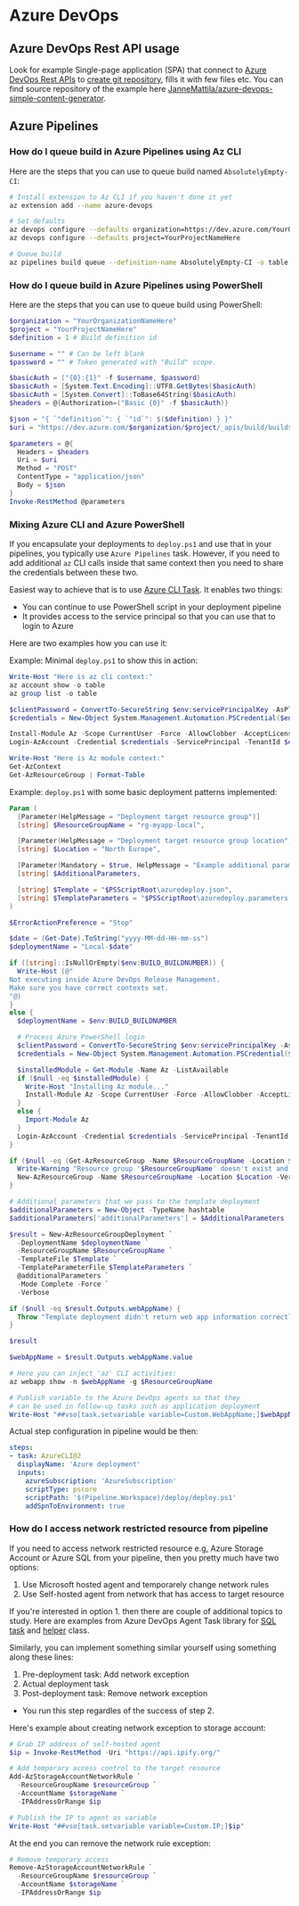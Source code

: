 # Azure DevOps

## Azure DevOps Rest API usage

Look for example Single-page application (SPA) that
connect to [Azure DevOps Rest APIs](https://docs.microsoft.com/en-us/rest/api/azure/devops/?view=azure-devops-rest-5.1) to [create git repository](https://docs.microsoft.com/en-us/rest/api/azure/devops/git/repositories/create?view=azure-devops-rest-5.1),
fills it with few files etc. You can find source repository
of the example here [JanneMattila/azure-devops-simple-content-generator](https://github.com/JanneMattila/azure-devops-simple-content-generator).

## Azure Pipelines

### How do I queue build in Azure Pipelines using Az CLI

Here are the steps that you can use to queue build named `AbsolutelyEmpty-CI`:

```bash
# Install extension to Az CLI if you haven't done it yet
az extension add --name azure-devops

# Set defaults
az devops configure --defaults organization=https://dev.azure.com/YourOrganizationNameHere/
az devops configure --defaults project=YourProjectNameHere

# Queue build
az pipelines build queue --definition-name AbsolutelyEmpty-CI -o table
```

### How do I queue build in Azure Pipelines using PowerShell

Here are the steps that you can use to queue build using PowerShell:

```powershell
$organization = "YourOrganizationNameHere"
$project = "YourProjectNameHere"
$definition = 1 # Build definition id

$username = "" # Can be left blank
$password = "" # Token generated with "Build" scope.

$basicAuth = ("{0}:{1}" -f $username, $password)
$basicAuth = [System.Text.Encoding]::UTF8.GetBytes($basicAuth)
$basicAuth = [System.Convert]::ToBase64String($basicAuth)
$headers = @{Authorization=("Basic {0}" -f $basicAuth)}

$json = "{ `"definition`": { `"id`": $($definition) } }"
$uri = "https://dev.azure.com/$organization/$project/_apis/build/builds?api-version=2.0"

$parameters = @{
  Headers = $headers
  Uri = $uri
  Method = "POST"
  ContentType = "application/json"
  Body = $json
}
Invoke-RestMethod @parameters
```

### Mixing Azure CLI and Azure PowerShell

If you encapsulate your deployments to `deploy.ps1` and
use that in your pipelines, you typically use `Azure Pipelines` task.
However, if you need to add additional `az` CLI calls inside that
same context then you need to share the credentials between these two.

Easiest way to achieve that is to use [Azure CLI Task](https://docs.microsoft.com/en-us/azure/devops/pipelines/tasks/deploy/azure-cli?view=azure-devops). It enables two things:

- You can continue to use PowerShell script in your deployment pipeline
- It provides access to the service principal so that you can use that to login to Azure

Here are two examples how you can use it:

Example: Minimal `deploy.ps1` to show this in action:

```powershell
Write-Host "Here is az cli context:"
az account show -o table
az group list -o table

$clientPassword = ConvertTo-SecureString $env:servicePrincipalKey -AsPlainText -Force
$credentials = New-Object System.Management.Automation.PSCredential($env:servicePrincipalId, $clientPassword)

Install-Module Az -Scope CurrentUser -Force -AllowClobber -AcceptLicense
Login-AzAccount -Credential $credentials -ServicePrincipal -TenantId $env:tenantId

Write-Host "Here is Az module context:"
Get-AzContext
Get-AzResourceGroup | Format-Table
```

Example: `deploy.ps1` with some basic deployment patterns implemented:

```powershell
Param (
  [Parameter(HelpMessage = "Deployment target resource group")] 
  [string] $ResourceGroupName = "rg-myapp-local",

  [Parameter(HelpMessage = "Deployment target resource group location")] 
  [string] $Location = "North Europe",

  [Parameter(Mandatory = $true, HelpMessage = "Example additional parameter")]
  [string] $AdditionalParameters,

  [string] $Template = "$PSScriptRoot\azuredeploy.json",
  [string] $TemplateParameters = "$PSScriptRoot\azuredeploy.parameters.json"
)

$ErrorActionPreference = "Stop"

$date = (Get-Date).ToString("yyyy-MM-dd-HH-mm-ss")
$deploymentName = "Local-$date"

if ([string]::IsNullOrEmpty($env:BUILD_BUILDNUMBER)) {
  Write-Host (@"
Not executing inside Azure DevOps Release Management.
Make sure you have correct contexts set.
"@)
}
else {
  $deploymentName = $env:BUILD_BUILDNUMBER

  # Process Azure PowerShell login
  $clientPassword = ConvertTo-SecureString $env:servicePrincipalKey -AsPlainText -Force
  $credentials = New-Object System.Management.Automation.PSCredential($env:servicePrincipalId, $clientPassword)

  $installedModule = Get-Module -Name Az -ListAvailable
  if ($null -eq $installedModule) {
    Write-Host "Installing Az module..."
    Install-Module Az -Scope CurrentUser -Force -AllowClobber -AcceptLicense
  }
  else {
    Import-Module Az
  }
  Login-AzAccount -Credential $credentials -ServicePrincipal -TenantId $env:tenantId
}

if ($null -eq (Get-AzResourceGroup -Name $ResourceGroupName -Location $Location -ErrorAction SilentlyContinue)) {
  Write-Warning "Resource group '$ResourceGroupName' doesn't exist and it will be created."
  New-AzResourceGroup -Name $ResourceGroupName -Location $Location -Verbose
}

# Additional parameters that we pass to the template deployment
$additionalParameters = New-Object -TypeName hashtable
$additionalParameters['additionalParameters'] = $AdditionalParameters

$result = New-AzResourceGroupDeployment `
  -DeploymentName $deploymentName `
  -ResourceGroupName $ResourceGroupName `
  -TemplateFile $Template `
  -TemplateParameterFile $TemplateParameters `
  @additionalParameters `
  -Mode Complete -Force `
  -Verbose

if ($null -eq $result.Outputs.webAppName) {
  Throw "Template deployment didn't return web app information correctly and therefore deployment is cancelled."
}

$result

$webAppName = $result.Outputs.webAppName.value

# Here you can inject 'az' CLI activities:
az webapp show -n $webAppName -g $ResourceGroupName

# Publish variable to the Azure DevOps agents so that they
# can be used in follow-up tasks such as application deployment
Write-Host "##vso[task.setvariable variable=Custom.WebAppName;]$webAppName"
```

Actual step configuration in pipeline would be then:

```yaml
steps:
- task: AzureCLI@2
  displayName: 'Azure deployment'
  inputs:
    azureSubscription: 'AzureSubscription'
    scriptType: pscore
    scriptPath: '$(Pipeline.Workspace)/deploy/deploy.ps1'
    addSpnToEnvironment: true
```

### How do I access network restricted resource from pipeline

If you need to access network restricted resource e.g,
Azure Storage Account or Azure SQL from your pipeline,
then you pretty much have two options:

1. Use Microsoft hosted agent and temporarely change network rules
2. Use Self-hosted agent from network that has access to target resource

If you're interested in option 1. then there are couple of additional
topics to study. Here are examples from Azure DevOps Agent Task library
for [SQL task](https://github.com/microsoft/azure-pipelines-tasks/blob/f65985e174a41c5a694a1c246ee4cae26829f4c8/Tasks/SqlAzureDacpacDeploymentV1/SqlAzureActions.ps1#L397-L436)
and [helper](https://github.com/microsoft/azure-pipelines-tasks/blob/acc64cc7292c98597908325e53af9f898a896189/Tasks/Common/VstsAzureRestHelpers_/VstsAzureRestHelpers_.psm1#L873-L942)
class. 

Similarly, you can implement something similar yourself
using something along these lines:

1. Pre-deployment task: Add network exception
2. Actual deployment task
3. Post-deployment task: Remove network exception
  - You run this step regardles of the success of step 2.

Here's example about creating network exception to storage account:

```powershell
# Grab IP address of self-hosted agent
$ip = Invoke-RestMethod -Uri "https://api.ipify.org/"

# Add temporary access control to the target resource
Add-AzStorageAccountNetworkRule `
  -ResourceGroupName $resourceGroup `
  -AccountName $storageName `
  -IPAddressOrRange $ip

# Publish the IP to agent as variable
Write-Host "##vso[task.setvariable variable=Custom.IP;]$ip"
```

At the end you can remove the network rule exception:

```powershell
# Remove temporary access
Remove-AzStorageAccountNetworkRule `
  -ResourceGroupName $resourceGroup `
  -AccountName $storageName `
  -IPAddressOrRange $ip
```

